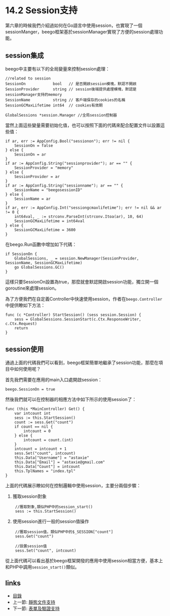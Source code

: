 # 14.2 Session支持
第六章的時候我們介紹過如何在Go語言中使用session，也實現了一個sessionManger，beego框架基於sessionManager實現了方便的session處理功能。

## session集成
beego中主要有以下的全局變量來控制session處理：

	//related to session 
	SessionOn            bool   // 是否開啟session模塊，默認不開啟
	SessionProvider      string // session後端提供處理模塊，默認是sessionManager支持的memory
	SessionName          string // 客戶端保存的cookies的名稱
	SessionGCMaxLifetime int64  // cookies有效期

	GlobalSessions *session.Manager //全局session控制器
	
當然上面這些變量需要初始化值，也可以按照下面的代碼來配合配置文件以設置這些值：

	if ar, err := AppConfig.Bool("sessionon"); err != nil {
		SessionOn = false
	} else {
		SessionOn = ar
	}
	if ar := AppConfig.String("sessionprovider"); ar == "" {
		SessionProvider = "memory"
	} else {
		SessionProvider = ar
	}
	if ar := AppConfig.String("sessionname"); ar == "" {
		SessionName = "beegosessionID"
	} else {
		SessionName = ar
	}
	if ar, err := AppConfig.Int("sessiongcmaxlifetime"); err != nil && ar != 0 {
		int64val, _ := strconv.ParseInt(strconv.Itoa(ar), 10, 64)
		SessionGCMaxLifetime = int64val
	} else {
		SessionGCMaxLifetime = 3600
	}	
	
在beego.Run函數中增加如下代碼：

	if SessionOn {
		GlobalSessions, _ = session.NewManager(SessionProvider, SessionName, SessionGCMaxLifetime)
		go GlobalSessions.GC()
	}
	
這樣只要SessionOn設置為true，那麼就會默認開啟session功能，獨立開一個goroutine來處理session。

為了方便我們在自定義Controller中快速使用session，作者在`beego.Controller`中提供瞭如下方法：

	func (c *Controller) StartSession() (sess session.Session) {
		sess = GlobalSessions.SessionStart(c.Ctx.ResponseWriter, c.Ctx.Request)
		return
	}		

## session使用
通過上面的代碼我們可以看到，beego框架簡單地繼承了session功能，那麼在項目中如何使用呢？

首先我們需要在應用的main入口處開啟session：

	beego.SessionOn = true
	

然後我們就可以在控制器的相應方法中如下所示的使用session了：		

	func (this *MainController) Get() {
		var intcount int
		sess := this.StartSession()
		count := sess.Get("count")
		if count == nil {
			intcount = 0
		} else {
			intcount = count.(int)
		}
		intcount = intcount + 1
		sess.Set("count", intcount)
		this.Data["Username"] = "astaxie"
		this.Data["Email"] = "astaxie@gmail.com"
		this.Data["Count"] = intcount
		this.TplNames = "index.tpl"
	}
	
上面的代碼展示瞭如何在控制邏輯中使用session，主要分兩個步驟：

1. 獲取session對象
	
		//獲取對象,類似PHP中的session_start()
		sess := this.StartSession()

2. 使用session進行一般的session值操作
	
		//獲取session值，類似PHP中的$_SESSION["count"]
		sess.Get("count")
		
		//設置session值
		sess.Set("count", intcount)
	
從上面代碼可以看出基於beego框架開發的應用中使用session相當方便，基本上和PHP中調用`session_start()`類似。


## links
   * [目錄](<preface.md>)
   * 上一節: [靜態文件支持](<14.1.md>)
   * 下一節: [表單及驗證支持](<14.3.md>)